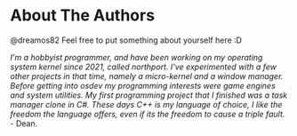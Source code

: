 # About The Authors

@dreamos82 Feel free to put something about yourself here :D

*I'm a hobbyist programmer, and have been working on my operating system kernel since 2021, called northport. I've experimented with a few other projects in that time, namely a micro-kernel and a window manager. Before getting into osdev my programming interests were game engines and system utilities. My first programming project that I finished was a task manager clone in C#. These days C++ is my language of choice, I like the freedom the language offers, even if its the freedom to cause a triple fault.* - Dean.
